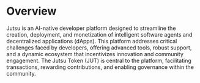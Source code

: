 # Overview

Jutsu is an AI-native developer platform designed to streamline the creation, deployment, and monetization of intelligent software agents and decentralized applications (dApps). This platform addresses critical challenges faced by developers, offering advanced tools, robust support, and a dynamic ecosystem that incentivizes innovation and community engagement. The Jutsu Token (JUT) is central to the platform, facilitating transactions, rewarding contributions, and enabling governance within the community.
